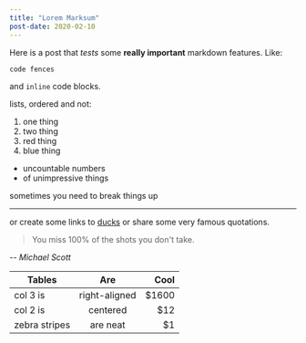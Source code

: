 ```yaml
---
title: "Lorem Marksum"
post-date: 2020-02-10
---
```


Here is a post that _tests_ some **really important** markdown features. Like:

```
code fences
```

and `inline` code blocks.

lists, ordered and not:

1. one thing
2. two thing
3. red thing
4. blue thing

- uncountable numbers
- of unimpressive things

sometimes you need to break things up

---

or create some links to [ducks](https://duckduckgo.com/) or share some very famous quotations.

> You miss 100% of the shots you don't take.

-- <cite>Michael Scott</cite>

| Tables        |      Are      |   Cool |
| ------------- | :-----------: | -----: |
| col 3 is      | right-aligned | \$1600 |
| col 2 is      |   centered    |   \$12 |
| zebra stripes |   are neat    |    \$1 |
